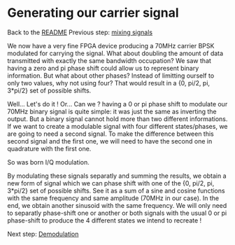 # Generating our carrier signal
Back to the [README](../README.md)
Previous step: [mixing signals](05_Mixing_Signals.md)

We now have a very fine FPGA device producing a 70MHz carrier BPSK modulated for carrying the signal. What about doubling the amount of data transmitted with exactly the same bandwidth occupation?
We saw that having a zero and pi phase shift could allow us to represent binary information. But what about other phases? Instead of limitting ourself to only two values, why not using four? That would result in a {0, pi/2, pi, 3*pi/2} set of possible shifts.

Well... Let's do it ! Or... Can we ? having a 0 or pi phase shift to modulate our 70MHz binary signal is quite simple: it was just the same as inverting the output. But a binary signal cannot hold more than two different informations. If we want to create a modulable signal with four different states/phases, we are going to need a second signal. To make the difference between this second signal and the first one, we will need to have the second one in quadrature with the first one. 

So was born I/Q modulation. 

By modulating these signals separatly and summing the results, we obtain a new form of signal which we can phase shift with one of the {0, pi/2, pi, 3*pi/2} set of possible shifts. 
See it as a sum of a sine and cosine functions with the same frequency and same amplitude (70MHz in our case). In the end, we obtain another sinusoid with the same frequency. We will only need to separatly phase-shift one or another or both signals with the usual 0 or pi phase-shift to produce the 4 different states we intend to recreate !

Next step: [Demodulation](07_Demodulation.md) 
